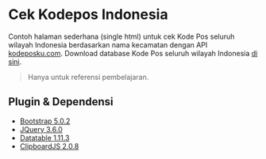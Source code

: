 # Cek Kodepos Indonesia
Contoh halaman sederhana (single html) untuk cek Kode Pos seluruh wilayah Indonesia berdasarkan nama kecamatan dengan API [kodeposku.com](https://kodeposku.com).
Download database Kode Pos seluruh wilayah Indonesia [di sini](https://kodeposku.com/download-data-kode-pos).
> Hanya untuk referensi pembelajaran.
 
## Plugin & Dependensi
* [Bootstrap 5.0.2](https://getbootstrap.com/)
* [JQuery 3.6.0](https://jquery.com/)
* [Datatable 1.11.3](https://datatables.net/)
* [ClipboardJS 2.0.8](https://clipboardjs.com/)
